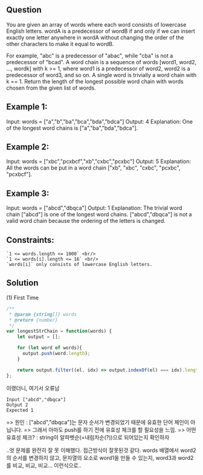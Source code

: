 ## Question
You are given an array of words where each word consists of lowercase English letters.
wordA is a predecessor of wordB if and only if we can insert exactly one letter anywhere in wordA without changing the order of the other characters to make it equal to wordB.

For example, "abc" is a predecessor of "abac", while "cba" is not a predecessor of "bcad".
A word chain is a sequence of words [word1, word2, ..., wordk] with k >= 1, where word1 is a predecessor of word2, word2 is a predecessor of word3, and so on. A single word is trivially a word chain with k == 1.
Return the length of the longest possible word chain with words chosen from the given list of words.

## Example 1:

Input: words = ["a","b","ba","bca","bda","bdca"]
Output: 4
Explanation: One of the longest word chains is ["a","ba","bda","bdca"].

## Example 2:

Input: words = ["xbc","pcxbcf","xb","cxbc","pcxbc"]
Output: 5
Explanation: All the words can be put in a word chain ["xb", "xbc", "cxbc", "pcxbc", "pcxbcf"].

## Example 3:

Input: words = ["abcd","dbqca"]
Output: 1
Explanation: The trivial word chain ["abcd"] is one of the longest word chains.
["abcd","dbqca"] is not a valid word chain because the ordering of the letters is changed.

 

## Constraints:

    `1 <= words.length <= 1000` <br/>
    `1 <= words[i].length <= 16` <br/>
    `words[i]` only consists of lowercase English letters.
    
## Solution
(1) First Time

```javascript
/**
 * @param {string[]} words
 * @return {number}
 */
var longestStrChain = function(words) {
    let output = [];

    for (let word of words){
      output.push(word.length);
    }

    return output.filter((el, idx) => output.indexOf(el) === idx).length;
};
```
이랬더니, 여기서 오류남
```
Input ["abcd","dbqca"]
Output 2
Expected 1
```
=> 원인 : ["abcd","dbqca"]는 문자 순서가 변경되었기 때문에 유효한 단어 체인이 아닙니다.
=> 그래서 아마도 push를 하기 전에 유효성 체크를 할 필요성을 느낌.
=> 어떤 유효성 체크? : string이 알파벳순(=내림차순(?))으로 되어있는지 확인하자

..엇 문제를 완전히 잘 못 이해했다.
접근방식이 잘못된것 같다.
words 배열에서 word2의 순서를 변경하지 않고, 문자열의 요소로 word1을 만들 수 있는지, word3과 word2를 비교, 비교, 비교... 이런식으로..

```javascript

```

